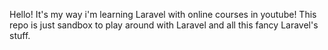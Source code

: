 Hello! It's my way i'm learning Laravel with online courses in youtube!
This repo is just sandbox to play around with Laravel and all this fancy Laravel's stuff.
